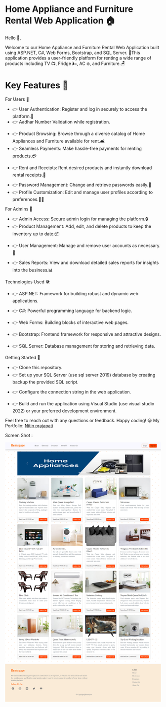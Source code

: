 # Home Appliance and Furniture Rental Web Application 🏠

Hello 👋,

Welcome to our Home Appliance and Furniture Rental Web Application built using ASP.NET, C#, Web Forms, Bootstrap, and SQL Server. 🚀This application provides a user-friendly platform for renting a wide range of products including TV 📺, Fridge  🌬️, AC ❄️, and Furniture.🪑

# Key Features 🌟

For Users 👤

- 👉 User Authentication: Register and log in securely to access the platform.🔐
- 👉 Aadhar Number Validation while registration.
* 👉 Product Browsing: Browse through a diverse catalog of Home Appliances and Furniture available for rent.🛋️
* 👉 Seamless Payments: Make hassle-free payments for renting products.💳
+ 👉 Rent and Receipts: Rent desired products and instantly download rental receipts.📝
- 👉 Password Management: Change and retrieve passwords easily.🔑
- 👉 Profile Customization: Edit and manage user profiles according to preferences.🧑‍💼

For Admins 👑

- 👉 Admin Access: Secure admin login for managing the platform.🔒
- 👉 Product Management: Add, edit, and delete products to keep the inventory up to date.📦
+ 👉 User Management: Manage and remove user accounts as necessary.👤
* 👉 Sales Reports: View and download detailed sales reports for insights into the business.📊

Technologies Used 🛠️

- 👉 ASP.NET: Framework for building robust and dynamic web applications. 
+ 👉 C#: Powerful programming language for backend logic.
- 👉 Web Forms: Building blocks of interactive web pages.
* 👉 Bootstrap: Frontend framework for responsive and attractive designs.
- 👉 SQL Server: Database management for storing and retrieving data.

Getting Started 🚀

- 👉 Clone this repository.
- 👉 Set up your SQL Server (use sql server 2019) database by creating backup the provided SQL script.
+ 👉 Configure the connection string in the web application.
* 👉 Build and run the application using Visual Studio (use visual studio 2022) or your preferred development environment.


Feel free to reach out with any questions or feedback. Happy coding! 😀
My Portfolio: [Nitin prajapati](https://nitin-prajapati.vercel.app/)

Screen Shot :

![screenshot](https://github.com/Nitinpr1/Home_Appliences_for_Rent/blob/master/Home_Appliences_for%20_rent/user/NewFolder1/demo.png)


